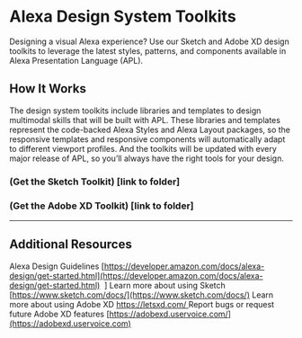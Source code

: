 # Alexa Design System Toolkits
Designing a visual Alexa experience? Use our Sketch and Adobe XD design toolkits to leverage the latest styles, patterns, and components available in Alexa Presentation Language (APL).

## How It Works

The design system toolkits include libraries and templates to design multimodal skills that will be built with APL. These libraries and templates represent the code-backed Alexa Styles and Alexa Layout packages, so the responsive templates and responsive components will automatically adapt to different viewport profiles. And the toolkits will be updated with every major release of APL, so you’ll always have the right tools for your design.

### (Get the Sketch Toolkit) [link to folder]

### (Get the Adobe XD Toolkit) [link to folder]

***

## Additional Resources
Alexa Design Guidelines [https://developer.amazon.com/docs/alexa-design/get-started.html](https://developer.amazon.com/docs/alexa-design/get-started.html)  ]
Learn more about using Sketch  [https://www.sketch.com/docs/](https://www.sketch.com/docs/)
Learn more about using Adobe XD  [https://letsxd.com/ ](https://letsxd.com)
Report bugs or request future Adobe XD features [https://adobexd.uservoice.com/](https://adobexd.uservoice.com)
